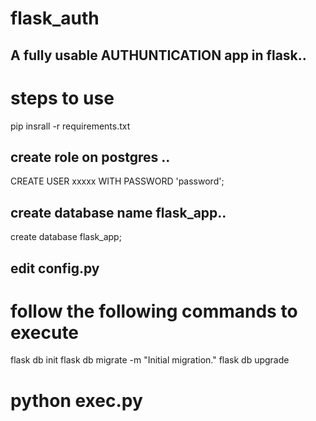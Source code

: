 # flask_auth
## A fully usable AUTHUNTICATION app in flask.. 



# steps to use 

pip insrall -r requirements.txt

## create role on postgres ..
CREATE USER xxxxx WITH PASSWORD 'password';

## create database name flask_app..

create database flask_app;


## edit config.py

# follow the following commands to execute

flask db init
flask db migrate -m "Initial migration."
flask db upgrade


# python exec.py